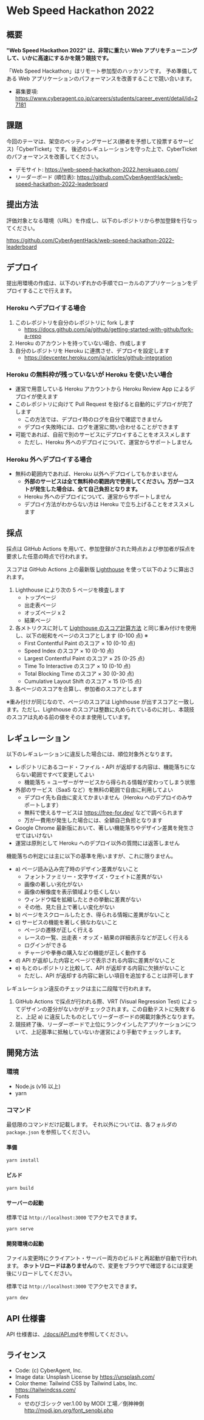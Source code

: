 # Web Speed Hackathon 2022

## 概要

**"Web Speed Hackathon 2022" は、非常に重たい Web アプリをチューニングして、いかに高速にするかを競う競技です。**

「Web Speed Hackathon」はリモート参加型のハッカソンです。 予め準備してある Web アプリケーションのパフォーマンスを改善することで競い合います。

- 募集要項: https://www.cyberagent.co.jp/careers/students/career_event/detail/id=27181

## 課題

今回のテーマは、架空のベッティングサービス(勝者を予想して投票するサービス)「CyberTicket」です。
後述のレギュレーションを守った上で、CyberTicket のパフォーマンスを改善してください。

- デモサイト: https://web-speed-hackathon-2022.herokuapp.com/
- リーダーボード (順位表): https://github.com/CyberAgentHack/web-speed-hackathon-2022-leaderboard

## 提出方法

評価対象となる環境（URL）を作成し、以下のレポジトリから参加登録を行なってください。

https://github.com/CyberAgentHack/web-speed-hackathon-2022-leaderboard

## デプロイ

提出用環境の作成は、以下のいずれかの手順でローカルのアプリケーションをデプロイすることで行えます。

### Heroku へデプロイする場合

1. このレポジトリを自分のレポジトリに fork します
   - https://docs.github.com/ja/github/getting-started-with-github/fork-a-repo
2. Heroku のアカウントを持っていない場合、作成します
3. 自分のレポジトリを Heroku に連携させ、デプロイを設定します
   - https://devcenter.heroku.com/ja/articles/github-integration

### Heroku の無料枠が残っていないが Heroku を使いたい場合

- 運営で用意している Heroku アカウントから Heroku Review App によるデプロイが使えます
- このレポジトリに向けて Pull Request を投げると自動的にデプロイが完了します
  - この方法では、デプロイ時のログを自分で確認できません
  - デプロイ失敗時には、ログを運営に問い合わせることができます
- 可能であれば、自前で別のサービスにデプロイすることをオススメします
  - ただし、Heroku 外へのデプロイについて、運営からサポートしません

### Heroku 外へデプロイする場合

- 無料の範囲内であれば、Heroku 以外へデプロイしてもかまいません
  - **外部のサービスは全て無料枠の範囲内で使用してください。万が一コストが発生した場合は、全て自己負担となります。**
  - Heroku 外へのデプロイについて、運営からサポートしません
  - デプロイ方法がわからない方は Heroku で立ち上げることをオススメします

## 採点

採点は GitHub Actions を用いて、参加登録がされた時点および参加者が採点を要求した任意の時点で行われます。

スコアは GitHub Actions 上の最新版 [Lighthouse](https://github.com/GoogleChrome/lighthouse) を使って以下のように算出されます。

1. Lighthouse により次の 5 ページを検査します
   - トップページ
   - 出走表ページ
   - オッズページ x 2
   - 結果ページ
2. 各メトリクスに対して [Lighthouse のスコア計算方法](https://web.dev/performance-scoring/#lighthouse-8) と同じ重み付けを使用し、以下の総和をページのスコアとします (0-100 点) ※
   - First Contentful Paint のスコア × 10 (0-10 点)
   - Speed Index のスコア × 10 (0-10 点)
   - Largest Contentful Paint のスコア × 25 (0-25 点)
   - Time To Interactive のスコア × 10 (0-10 点)
   - Total Blocking Time のスコア × 30 (0-30 点)
   - Cumulative Layout Shift のスコア × 15 (0-15 点)
3. 各ページのスコアを合算し、参加者のスコアとします

※重み付けが同じなので、ページのスコアは Lighthouse が出すスコアと一致します。ただし、Lighthouse のスコアは整数に丸められているのに対し、本競技のスコアは丸める前の値をそのまま使用しています。

## レギュレーション

以下のレギュレーションに違反した場合には、順位対象外となります。

- レポジトリにあるコード・ファイル・API が返却する内容は、機能落ちにならない範囲ですべて変更してよい
  - 機能落ち = ユーザーがサービスから得られる情報が変わってしまう状態
- 外部のサービス（SaaS など）を無料の範囲で自由に利用してよい
  - デプロイ先も自由に変えてかまいません（Heroku へのデプロイのみサポートします）
  - 無料で使えるサービスは https://free-for.dev/ などで調べられます
  - 万が一費用が発生した場合には、全額自己負担となります
- Google Chrome 最新版において、著しい機能落ちやデザイン差異を発生させてはいけない
- 運営は原則として Heroku へのデプロイ以外の質問には返答しません

機能落ちの判定には主に以下の基準を用いますが、これに限りません。

- a) ページ読み込み完了時のデザイン差異がないこと
  - フォントファミリー・文字サイズ・ウェイトに差異がない
  - 画像の著しい劣化がない
  - 画像の解像度を表示領域より低くしない
  - ウィンドウ幅を拡縮したときの挙動に差異がない
  - その他、見た目上で著しい変化がない
- b) ページをスクロールしたとき、得られる情報に差異がないこと
- c) サービスの機能を著しく損なわないこと
  - ページの遷移が正しく行える
  - レースの一覧、出走表・オッズ・結果の詳細表示などが正しく行える
  - ログインができる
  - チャージや拳券の購入などの機能が正しく動作する
- d) API が返却した内容とページで表示される内容に差異がないこと
- e) もとのレポジトリと比較して、API が返却する内容に欠損がないこと
  - ただし、API が返却する内容に新しい項目を追加することは許可します

レギュレーション違反のチェックは主に二段階で行われます。

1. GitHub Actions で採点が行われる際、VRT (Visual Regression Test) によってデザインの差分がないかがチェックされます。この自動テストに失敗すると、上記 a) に違反したものとしてリーダーボードの掲載対象外となります。
2. 競技終了後、リーダーボードで上位にランクインしたアプリケーションについて、上記基準に抵触していないか運営により手動でチェックします。

## 開発方法

### 環境

- Node.js (v16 以上)
- yarn

### コマンド

最低限のコマンドだけ記載します。
それ以外については、各フォルダの `package.json` を参照してください。

#### 準備

```bash
yarn install
```

#### ビルド

```bash
yarn build
```

#### サーバーの起動

標準では `http://localhost:3000` でアクセスできます。

```bash
yarn serve
```

#### 開発環境の起動

ファイル変更時にクライアント・サーバー両方のビルドと再起動が自動で行われます。
**ホットリロードはありません**ので、変更をブラウザで確認するには変更後にリロードしてください。

標準では `http://localhost:3000` でアクセスできます。

```bash
yarn dev
```

## API 仕様書

API 仕様書は、[./docs/API.md](./docs/API.md)を参照してください。

## ライセンス

- Code: (c) CyberAgent, Inc.
- Image data: Unsplash License by https://unsplash.com/
- Color theme: Tailwind CSS by Tailwind Labs, Inc. https://tailwindcss.com/
- Fonts
  - せのびゴシック ver.1.00 by MODI 工場／倒神神倒 http://modi.jpn.org/font_senobi.php
